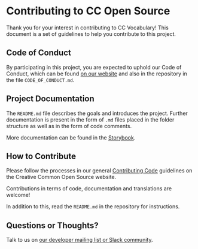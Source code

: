# Contributing to CC Open Source

Thank you for your interest in contributing to CC Vocabulary! This document is
a set of guidelines to help you contribute to this project.

## Code of Conduct

By participating in this project, you are expected to uphold our Code of
Conduct, which can be found [on our website][code_of_conduct] and also in the
repository in the file `CODE_OF_CONDUCT.md`.

[code_of_conduct]:https://creativecommons.github.io/community/code-of-conduct/

## Project Documentation

The `README.md` file describes the goals and introduces the project. Further
documentation is present in the form of `.md` files placed in the folder
structure as well as in the form of code comments.

More documentation can be found in the [Storybook][landing].

[landing]:https://cc-vocabulary.netlify.com/

## How to Contribute

Please follow the processes in our general [Contributing Code][contributing]
guidelines on the Creative Common Open Source website.

Contributions in terms of code, documentation and translations are welcome!

In addition to this, read the `README.md` in the repository for instructions.

[contributing]:https://creativecommons.github.io/contributing-code/

## Questions or Thoughts?

Talk to us on [our developer mailing list or Slack community][community].

[community]:https://creativecommons.github.io/community/
